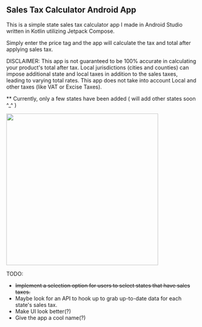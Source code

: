 ## Sales Tax Calculator Android App

This is a simple state sales tax calculator app I made in Android Studio written in Kotlin utilizing Jetpack Compose.

Simply enter the price tag and the app will calculate the tax and total after applying sales tax. 

DISCLAIMER: This app is not guaranteed to be 100% accurate in calculating your product's total after tax. Local jurisdictions (cities and counties) can impose additional state and local taxes in addition to the sales taxes, leading to varying total rates. This app does not take into account Local and other taxes (like VAT or Excise Taxes).

** Currently, only a few states have been added ( will add other states soon ^_^ )

<img src="https://github.com/mylifeisoofed/Sales-Tax-Calculator/assets/58831022/ac4be57b-790d-4d69-b241-ce59ed9e864a" width="400">

TODO:
- ~~Implement a selection option for users to select states that have sales taxes.~~
- Maybe look for an API to hook up to grab up-to-date data for each state's sales tax.
- Make UI look better(?)
- Give the app a cool name(?)
